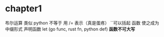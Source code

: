 # chapter1
布尔运算 类似 python
不等于  用  /= 表示（真是蛋疼） 
``可以括起 函数  使之成为中缀形式
声明函数 let  (go func, rust fn, python def)
**函数不可大写**